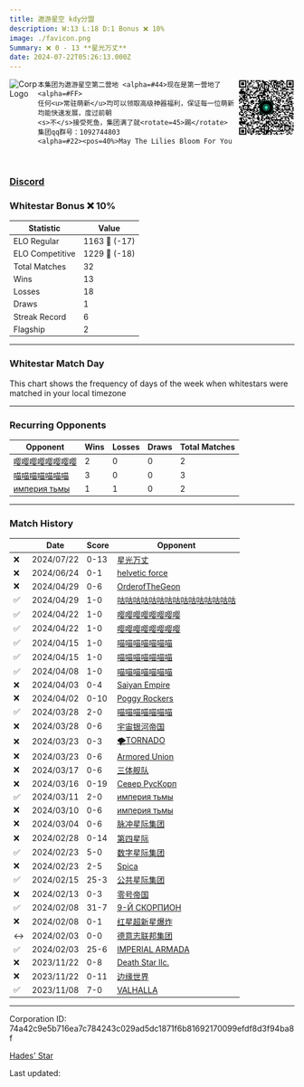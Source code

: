 ```yaml
---
title: ​遨游星空 kdy分盟
description: W:13 L:18 D:1 Bonus ❌ 10%
image: ./favicon.png
Summary: ❌ 0 - 13 **星光万丈**
date: 2024-07-22T05:26:13.000Z
---
```

<head>
<link rel="icon" type="image/x-icon" href="./favicon.ico">
</head>
<img align="left" width="50" height="50" src="./favicon.ico" alt="Corp Logo"><img align="right" width="100" height="100" src="./qr.png" alt="QR Code">

```
本集团为遨游星空第二营地 <alpha=#44>现在是第一营地了<alpha=#FF>
任何<u>常驻萌新</u>均可以领取高级神器福利，保证每一位萌新均能快速发展，度过前朝
<s>不</s>接受死鱼，集团满了就<rotate=45>踢</rotate>
集团qq群号：1092744803
<alpha=#22><pos=40%>May The Lilies Bloom For You

```
<br>

### [Discord](https://discord.gg/BQkbAHaGj4)
### Whitestar Bonus ❌ 10%

| Statistic | Value |
| --- | --- |
| ELO Regular | 1163 🔻  (-17)|
| ELO Competitive | 1229 🔻  (-18)|
| Total Matches | 32 |
| Wins | 13 |
| Losses | 18 |
| Draws | 1 |
| Streak Record | 6 |
| Flagship | 2 |

---

### Whitestar Match Day

This chart shows the frequency of days of the week when whitestars were matched in your local timezone

<!-- Load Chart.js from jsDelivr CDN -->
<script src="https://cdn.jsdelivr.net/npm/chart.js@4.0.1"></script>

<!-- Create a canvas element where the chart will be rendered -->
<canvas id="myChart" width="400" height="200"></canvas>

<!-- JavaScript code to render the bar chart -->
<script>
    document.addEventListener("DOMContentLoaded", function() {
        // Ensure scanTime is an array; if empty, handle accordingly
        let timestamps = [1721193973,1718828117,1713994982,1713976240,1713355180,1713355160,1712771839,1712771829,1712167703,1711733729,1711669223,1711210399,1711183052,1710750763,1710721843,1710239284,1710191216,1709714677,1709661781,1709133839,1708689111,1708222230,1708216738,1707605526,1707400132,1706984676,1706966779,1706522094,1706521581,1700242728,1700235814,1699018257];

        const fontColor = 'rgba(64, 128, 160, 1)';

        // Function to convert Unix timestamps to day of the week (0=Sunday, 6=Saturday)
        function getDayOfWeek(timestamp) {
            return new Date(timestamp * 1000).getDay();
        }

        // Initialize an array to count occurrences for each day of the week
        let dayCounts = [0, 0, 0, 0, 0, 0, 0];

        // Populate the dayCounts array based on the scanTime data
        timestamps.forEach(ts => {
            let dayOfWeek = getDayOfWeek(ts);
            dayCounts[dayOfWeek]++;
        });

        // Chart.js configuration for the bar chart
        const data = {
            labels: ['Sunday', 'Monday', 'Tuesday', 'Wednesday', 'Thursday', 'Friday', 'Saturday'],
            datasets: [{
                data: dayCounts,
                backgroundColor: [
                    'rgba(0, 191, 255, 0.2)',   // Deep Sky Blue (Sunday)
                    'rgba(135, 206, 250, 0.2)', // Light Sky Blue (Monday)
                    'rgba(173, 216, 230, 0.2)', // Light Blue (Tuesday)
                    'rgba(214, 236, 243, 0.2)', // Custom light blue (Wednesday)
                    'rgba(173, 216, 230, 0.2)', // Light Blue (Thursday)
                    'rgba(135, 206, 250, 0.2)', // Light Sky Blue (Friday)
                    'rgba(0, 191, 255, 0.2)'    // Deep Sky Blue (Saturday)
                ],
                borderColor: [
                    'rgba(0, 191, 255, 1)',
                    'rgba(135, 206, 250, 1)',
                    'rgba(173, 216, 230, 1)',
                    'rgba(214, 236, 243, 1)',
                    'rgba(173, 216, 230, 1)',
                    'rgba(135, 206, 250, 1)',
                    'rgba(0, 191, 255, 1)'
                ],
                borderWidth: 1,
                minBarLength: 5
            }]
        };

        const config = {
            type: 'bar',
            data: data,
            options: {
                scales: {
                    y: {
                        beginAtZero: true,
                        ticks: {
                            stepSize: 1,
                            color: fontColor
                        },
                        grid: {
                            color: 'rgba(255, 255, 255, 0.2)'
                        }
                    },
                    x: {
                        ticks: {
                            color: fontColor
                        },
                        grid: {
                            display: false 
                        }
                    }
                },
                plugins: {
                    legend: {
                        display: false
                    }
                }
            }
        };

        // Render the chart
        const ctx = document.getElementById('myChart').getContext('2d');
        const myChart = new Chart(ctx, config);
    });
</script>
    
---
### Recurring Opponents

| Opponent | Wins | Losses | Draws | Total Matches |
| --- | --- | --- | --- | --- |
| [嘤嘤嘤嘤嘤嘤嘤嘤](https://ws.tsl.rocks/corp/ad65ab5ca4b50864e2b171fc9018045cba5ae1bad1712a63a110a2c55c33f41b/) | 2 | 0 | 0 | 2 |
| [喵喵喵喵喵喵喵](https://ws.tsl.rocks/corp/6f70ed81f6b0fd95da417ce3a268db3bbd0cd3b6e9e188a0e922db3d7f8ac968/) | 3 | 0 | 0 | 3 |
| [империя тьмы](https://ws.tsl.rocks/corp/4eb22a1b793e5d03579cea15c873b1bef56fea02420a4e55edb18a200f7fc46a/) | 1 | 1 | 0 | 2 |

---
### Match History

|  | Date | Score | Opponent |
| --- | --- | --- | --- |
| ❌ | 2024/07/22 | 0-13 | [星光万丈](https://ws.tsl.rocks/corp/92ad2a305a74e168b57771140461b4d226e1e8cac17b4f77027d5a67ead5fa1d/) |
| ❌ | 2024/06/24 | 0-1 | [helvetic force](https://ws.tsl.rocks/corp/954c78bdb9845f358b91263d2f34f919123d624f5b8bfc566781890f90010612/) |
| ❌ | 2024/04/29 | 0-6 | [OrderofTheGeon](https://ws.tsl.rocks/corp/85f6a14e4f7488eb8134ea422522636da92d121d81297b3018e1e69fac907762/) |
| ✅ | 2024/04/29 | 1-0 | [咕咕咕咕咕咕咕咕咕咕咕咕咕咕咕](https://ws.tsl.rocks/corp/038bc19b50c066831931ddd822ae2c29f8d40279e3ef920b8574839c6e3ab35d/) |
| ✅ | 2024/04/22 | 1-0 | [嘤嘤嘤嘤嘤嘤嘤嘤](https://ws.tsl.rocks/corp/ad65ab5ca4b50864e2b171fc9018045cba5ae1bad1712a63a110a2c55c33f41b/) |
| ✅ | 2024/04/22 | 1-0 | [嘤嘤嘤嘤嘤嘤嘤嘤](https://ws.tsl.rocks/corp/ad65ab5ca4b50864e2b171fc9018045cba5ae1bad1712a63a110a2c55c33f41b/) |
| ✅ | 2024/04/15 | 1-0 | [喵喵喵喵喵喵喵](https://ws.tsl.rocks/corp/6f70ed81f6b0fd95da417ce3a268db3bbd0cd3b6e9e188a0e922db3d7f8ac968/) |
| ✅ | 2024/04/15 | 1-0 | [喵喵喵喵喵喵喵](https://ws.tsl.rocks/corp/6f70ed81f6b0fd95da417ce3a268db3bbd0cd3b6e9e188a0e922db3d7f8ac968/) |
| ✅ | 2024/04/08 | 1-0 | [喵喵喵喵喵喵喵](https://ws.tsl.rocks/corp/6b0f781319f88b96c64aa4c425eb3f834d80a1f0c3ee00918430fd71b2e5b913/) |
| ❌ | 2024/04/03 | 0-4 | [Saiyan Empire](https://ws.tsl.rocks/corp/6ce5e1ac078a6c9bcc97cd02556b9015bc614c88ed6a48e3681697c0beb4c164/) |
| ❌ | 2024/04/02 | 0-10 | [Poggy Rockers](https://ws.tsl.rocks/corp/47aeb151232251d9e53310e21f1290b1240c63878169968847bd1e89efc909a7/) |
| ✅ | 2024/03/28 | 2-0 | [喵喵喵喵喵喵喵](https://ws.tsl.rocks/corp/6f70ed81f6b0fd95da417ce3a268db3bbd0cd3b6e9e188a0e922db3d7f8ac968/) |
| ❌ | 2024/03/28 | 0-6 | [宇宙银河帝国](https://ws.tsl.rocks/corp/afb9817e45c3c79048d2be30be3b635704485d260ae7b474b579a019d56d3c2d/) |
| ❌ | 2024/03/23 | 0-3 | [🌪TORNADO](https://ws.tsl.rocks/corp/df15d02d32c67d60995e68d6c4197c23b340a0a985f04280563d8d07bd4536fa/) |
| ❌ | 2024/03/23 | 0-6 | [Armored Union](https://ws.tsl.rocks/corp/4dacc02ca314ab864578421db538b0eb10b0c8c81dc0edd91c5090717d087c7f/) |
| ❌ | 2024/03/17 | 0-6 | [三体舰队](https://ws.tsl.rocks/corp/4f07d6381e25833973d274b90a76aa73a9cac9b3f93a5279e2b0375f1108eb3a/) |
| ❌ | 2024/03/16 | 0-19 | [Север РусКорп](https://ws.tsl.rocks/corp/39eeae12a2a5fead3330938b8f38c71aab465634b732303dad7b2a7d5f472004/) |
| ✅ | 2024/03/11 | 2-0 | [империя тьмы](https://ws.tsl.rocks/corp/4eb22a1b793e5d03579cea15c873b1bef56fea02420a4e55edb18a200f7fc46a/) |
| ❌ | 2024/03/10 | 0-6 | [империя тьмы](https://ws.tsl.rocks/corp/4eb22a1b793e5d03579cea15c873b1bef56fea02420a4e55edb18a200f7fc46a/) |
| ❌ | 2024/03/04 | 0-6 | [脉冲星际集团](https://ws.tsl.rocks/corp/a4c08cf63563563e9bfa1d35edb256e9bb8bcdca15103d646d2ff8ed9d17f480/) |
| ❌ | 2024/02/28 | 0-14 | [第四星际](https://ws.tsl.rocks/corp/42d38d5f95c493cb1822f0c89a5366e532a9dc30c0019e03cf7ddd280bf55040/) |
| ✅ | 2024/02/23 | 5-0 | [数字星际集团](https://ws.tsl.rocks/corp/ccbf6be33652cb1b91bc9047b966ffdd6b313cc569d1e0a9fb832e6e8dc1d361/) |
| ❌ | 2024/02/23 | 2-5 | [Spica​](https://ws.tsl.rocks/corp/df96d6d34c4906312183050c8aa7a502678ab2902b7c23112aa9fda827bb4191/) |
| ✅ | 2024/02/15 | 25-3 | [公共星际集团](https://ws.tsl.rocks/corp/f57faccefed6ab561fa61ac8e6f60708928e3a8b5caa5172c97c2a29348aed37/) |
| ❌ | 2024/02/13 | 0-3 | [零号帝国](https://ws.tsl.rocks/corp/972b9a4a3b2871e8708ed94f690dec82625905681c3c77a5688cea7b69d77ee0/) |
| ✅ | 2024/02/08 | 31-7 | [9\-Й СКОРПИОН](https://ws.tsl.rocks/corp/5ad79ec30d5d805635609e2b1e1cf5f399486c1d57f6101cb6015afbd50f5913/) |
| ❌ | 2024/02/08 | 0-1 | [红星超新星爆炸](https://ws.tsl.rocks/corp/004f2173a6d8f08e3ecf198c1d824992198a159f615534a227ee11de18606403/) |
| ↔️ | 2024/02/03 | 0-0 | [德意志联邦集团](https://ws.tsl.rocks/corp/2ee580123f8c46103f61a4e5edc43e8c3379d17cc2280c935a0a62c6ee81e50c/) |
| ✅ | 2024/02/03 | 25-6 | [IMPERIAL ARMADA](https://ws.tsl.rocks/corp/41cdea87f9ff2286c6ced9f1d66d894b6b8bd6e3aecf795d77da2377b487bf07/) |
| ❌ | 2023/11/22 | 0-8 | [Death Star llc\.](https://ws.tsl.rocks/corp/3dd4906939827fa7537a3e95f8d75948c06b75a98f3c4aab253ea79857d2ce81/) |
| ❌ | 2023/11/22 | 0-11 | [边缘世界](https://ws.tsl.rocks/corp/6a0c2b263b0bfabc564979bce02c28c80aae497654fc10637ceb36d5447f6365/) |
| ✅ | 2023/11/08 | 7-0 | [VALHALLA](https://ws.tsl.rocks/corp/5dc84c56129d08a317ddca9de06937aac5071b542a5abd6aa3ea2b0cca86b0a8/) |

---
Corporation ID: 74a42c9e5b716ea7c784243c029ad5dc1871f6b81692170099efdf8d3f94ba8f

[Hades' Star](https://www.hadesstar.com)
<script src="/assets/localtime.js"></script>
<div>
  Last updated: <span class="last-updated-date" data-unix-time="1721625973"></span>
</div>